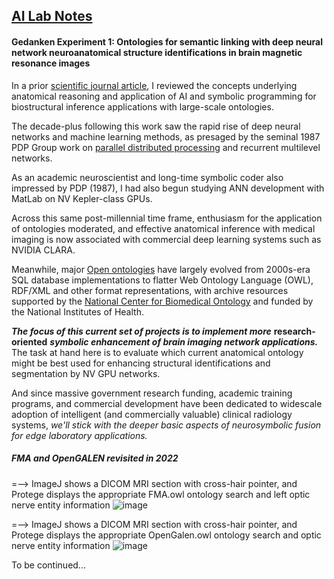 ## <u>AI Lab Notes</u>

#### **Gedanken Experiment 1:** Ontologies for semantic linking with deep neural network neuroanatomical structure identifications in brain magnetic resonance images


In a prior [scientific journal article](https://anatomypubs.onlinelibrary.wiley.com/doi/10.1002/ar.b.20095), I reviewed the concepts underlying anatomical reasoning and application of AI and symbolic programming for biostructural inference applications with large-scale ontologies.

The decade-plus following this work saw the rapid rise of deep neural networks and machine learning methods, as presaged by the seminal 1987 PDP Group work on [parallel distributed processing](https://mitpress.mit.edu/9780262680530/parallel-distributed-processing/) and recurrent multilevel networks.  

As an academic neuroscientist and long-time symbolic coder also impressed by PDP (1987), I had also begun studying ANN development with MatLab on NV Kepler-class GPUs.

Across this same post-millennial time frame, enthusiasm for the application of ontologies moderated, and effective anatomical inference with medical imaging is now associated with commercial deep learning systems such as NVIDIA CLARA.  

Meanwhile, major [Open ontologies](https://bioportal.bioontology.org) have largely evolved from 2000s-era SQL database implementations to flatter Web Ontology Language (OWL), RDF/XML and other format representations, with archive resources supported by the [National Center for Biomedical Ontology](https://ncbo.bioontology.org/ncbo-summary) and funded by the National Institutes of Health. 

***The focus of this current set of projects is to implement more*** **research-oriented** ***symbolic enhancement of brain imaging network applications.***  The task at hand here is to evaluate which current anatomical ontology might be best used for enhancing structural identifications and segmentation by NV GPU networks.

And since massive government research funding, academic training programs, and commercial development have been dedicated to widescale adoption of intelligent (and commercially valuable) clinical radiology systems, *we'll stick with the deeper basic aspects of neurosymbolic fusion for edge laboratory applications.*


##### ***FMA and OpenGALEN revisited in 2022***

 =--> ImageJ shows a DICOM MRI section with cross-hair pointer, and Protege displays the appropriate FMA.owl ontology search and left optic nerve entity information
![image](https://user-images.githubusercontent.com/71346897/188732792-8c14cda3-7b15-4db0-93ed-8a51517c24fe.png)




 =--> ImageJ shows a DICOM MRI section with cross-hair pointer, and Protege displays the appropriate OpenGalen.owl ontology search and optic nerve entity information
![image](https://user-images.githubusercontent.com/71346897/188733109-e45b467a-b5aa-43c5-922a-04d69dbdf5fc.png)

To be continued...
